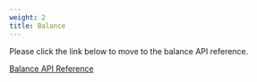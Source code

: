 ```yaml
---
weight: 2
title: Balance
---
```


Please click the link below to move to the balance API reference.

[Balance API Reference](/cash-api)
